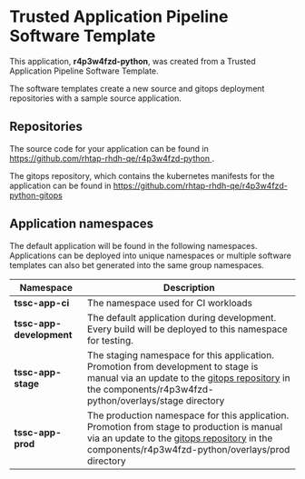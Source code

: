 # Trusted Application Pipeline Software Template

This application, **r4p3w4fzd-python**, was created from a Trusted Application Pipeline Software Template.

The software templates create a new source and gitops deployment repositories with a sample source application. 

## Repositories

The source code for your application can be found in [https://github.com/rhtap-rhdh-qe/r4p3w4fzd-python ](https://github.com/rhtap-rhdh-qe/r4p3w4fzd-python ).
 
The gitops repository, which contains the kubernetes manifests for the application can be found in 
[https://github.com/rhtap-rhdh-qe/r4p3w4fzd-python-gitops ](https://github.com/rhtap-rhdh-qe/r4p3w4fzd-python-gitops ) 

## Application namespaces 

The default application will be found in the following namespaces. Applications can be deployed into unique namespaces or multiple software templates can also bet generated into the same group namespaces.  

|  Namespace   |  Description   |  
| -------- | -------- |
| **tssc-app-ci** | The namespace used for CI workloads |
| **tssc-app-development** | The default application during development. Every build will be deployed to this namespace for testing. |
| **tssc-app-stage** | The staging namespace for this application. Promotion from development to stage is manual via an update to the [gitops repository](https://github.com/rhtap-rhdh-qe/r4p3w4fzd-python-gitops ) in the components/r4p3w4fzd-python/overlays/stage directory |
| **tssc-app-prod** | The production namespace for this application. Promotion from stage to production is manual via an update to the [gitops repository](https://github.com/rhtap-rhdh-qe/r4p3w4fzd-python-gitops ) in the components/r4p3w4fzd-python/overlays/prod directory |